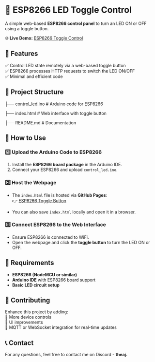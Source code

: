 # 🔘 ESP8266 LED Toggle Control  

A simple web-based **ESP8266 control panel** to turn an LED ON or OFF using a toggle button.  

🌐 **Live Demo:** [ESP8266 Toggle Control](https://aj-adi.github.io/ESP8266-Togglebutton/)  

## 📌 Features  
✅ Control LED state remotely via a web-based toggle button  
✅ ESP8266 processes HTTP requests to switch the LED ON/OFF  
✅ Minimal and efficient code  

## 📂 Project Structure  
├── control_led.ino # Arduino code for ESP8266 

├── index.html # Web interface with toggle button 

├── README.md # Documentation

## 🚀 How to Use  

### 1️⃣ Upload the Arduino Code to ESP8266  
1. Install the **ESP8266 board package** in the Arduino IDE.  
2. Connect your ESP8266 and upload `control_led.ino`.  

### 2️⃣ Host the Webpage  
- The `index.html` file is hosted via **GitHub Pages**:  
  👉 [ESP8266 Toggle Button](https://aj-adi.github.io/ESP8266-Togglebutton/)  

- You can also save `index.html` locally and open it in a browser.  

### 3️⃣ Connect ESP8266 to the Web Interface  
- Ensure ESP8266 is connected to WiFi.  
- Open the webpage and click the **toggle button** to turn the LED ON or OFF.  

## 🔧 Requirements  
- **ESP8266 (NodeMCU or similar)**  
- **Arduino IDE** with ESP8266 board support  
- **Basic LED circuit setup**  

## 🤝 Contributing  
Enhance this project by adding:  
🔹 More device controls  
🔹 UI improvements  
🔹 MQTT or WebSocket integration for real-time updates  

## 📞 Contact  
For any questions, feel free to contact me on Discord - **theaj.**
